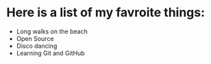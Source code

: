 # Here is a list of my favroite things:
- Long walks on the beach
- Open Source
- Disco dancing
- Learning Git and GitHub
